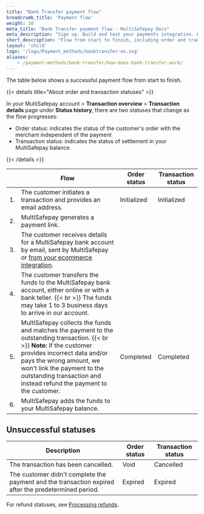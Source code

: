 ```yaml
---
title: "Bank Transfer payment flow"
breadcrumb_title: 'Payment flow'
weight: 30
meta_title: "Bank Transfer payment flow - MultiSafepay Docs"
meta_description: "Sign up. Build and test your payments integration. Explore our products and services. Use our API Reference, SDKs, and wrappers. Get support."
short_description: "Flow from start to finish, including order and transaction status changes"
layout: 'child'
logo: '/logo/Payment_methods/banktransfer-en.svg'
aliases: 
    - /payment-methods/bank-transfer/how-does-bank-transfer-work/
---
```


The table below shows a successful payment flow from start to finish.  

{{< details title="About order and transaction statuses" >}}

In your MultiSafepay account > **Transaction overview** > **Transaction details** page under **Status history**, there are two statuses that change as the flow progresses: 

- Order status: indicates the status of the customer's order with the merchant independent of the payment
- Transaction status: indicates the status of settlement in your MultiSafepay balance

{{< /details >}}

|   | Flow | Order status | Transaction status |
|---|---|---|---|
| 1. | The customer initiates a transaction and provides an email address. | Initialized | Initialized |
| 2. | MultiSafepay generates a payment link. |   |  |
| 3. | The customer receives details for a MultiSafepay bank account by email, sent by MultiSafepay or [from your ecommerce integration](/payments/methods/banks/bank-transfer/user-guide/emailing-payment-instructions/).  |   |  |
| 4. | The customer transfers the funds to the MultiSafepay bank account, either online or with a bank teller. {{< br >}} The funds may take 1 to 3 business days to arrive in our account. | | |
| 5. | MultiSafepay collects the funds and matches the payment to the outstanding transaction. {{< br >}} **Note:** If the customer provides incorrect data and/or pays the wrong amount, we won't link the payment to the outstanding transaction and instead refund the payment to the customer. | Completed | Completed |
| 6. | MultiSafepay adds the funds to your MultiSafepay balance.| | |

## Unsuccessful statuses

| Description | Order status | Transaction status |
|---|---|---|
| The transaction has been cancelled. | Void   | Cancelled   |
| The customer didn't complete the payment and the transaction expired after the predetermined period. | Expired | Expired |

For refund statuses, see [Processing refunds](/payments/methods/banks/bank-transfer/user-guide/processing-refunds/).






